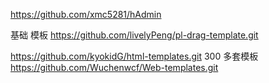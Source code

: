 https://github.com/xmc5281/hAdmin

基础 模板 https://github.com/livelyPeng/pl-drag-template.git

https://github.com/kyokidG/html-templates.git
300 多套模板 https://github.com/Wuchenwcf/Web-templates.git
